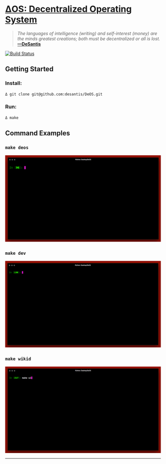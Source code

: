 # [ΔOS: Decentralized Operating System](https://www.desantis.io)

> *The languages of intelligence (writing) and self-interest (money) are the*
> *minds greatest creations; both must be decentralized or all is lost.*
> **[—DeSantis](https://twitter.com/desantis/status/795023340704595968)**

[![Build Status](https://travis-ci.org/DeSantisInc/DeOS.svg?branch=atd-travis-release)](https://travis-ci.org/DeSantisInc/DeOS)

## Getting Started

### Install:

```sh
Δ git clone git@github.com:desantis/DeOS.git
```

### Run:

```sh
Δ make
```

## Command Examples

### `make deos`

![make-deos](https://github.com/DeSantisInc/DeOS/raw/atd-travis-release/var/github/deos-tty-make-deos.gif)

### `make dev`

![make-dev](https://github.com/DeSantisInc/DeOS/raw/atd-travis-release/var/github/deos-tty-make-dev.gif)

### `make wikid`

![make-wikid](https://github.com/DeSantisInc/DeOS/raw/atd-travis-release/var/github/deos-tty-make-wikid.gif)

---
